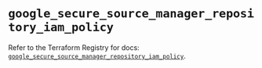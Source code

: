 # `google_secure_source_manager_repository_iam_policy`

Refer to the Terraform Registry for docs: [`google_secure_source_manager_repository_iam_policy`](https://registry.terraform.io/providers/hashicorp/google-beta/5.42.0/docs/resources/google_secure_source_manager_repository_iam_policy).
